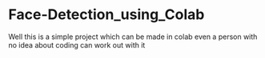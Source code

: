 # Face-Detection_using_Colab

Well this is a simple project which can be made in colab even a person with no idea about coding can work out with it
